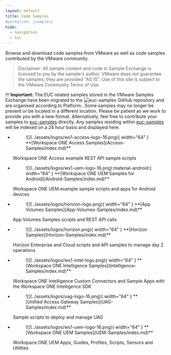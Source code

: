 ```yaml
---
layout: default
title: Code Samples
#permalink: /samples/
hide:
  - navigation
  - toc
---
```


Browse and download code samples from VMware as well as code samples contributed by the VMware community.

> Disclaimer: All sample content and code in Sample Exchange is licensed to you by the sample's author. VMware does not guarantee the samples; they are provided "AS IS". Use of this site is subject to the VMware Community Terms of Use.

!!! **Important:**
The EUC related samples stored in the VMware Samples Exchange have been migrated to the ![euc-samples](https://github.com/euc-oss/euc-samples) GitHub repository and are organised according to Platform.. Some samples may no longer be present or be located in a different location. Please be patient as we work to provide you with a new format. Alternatively, feel free to contribute your samples to [euc-samples](https://github.com/euc-oss/euc-samples) directly.
Any samples residing within [euc-samples](https://github.com/euc-oss/euc-samples) will be indexed on a 24 hour basis and displayed here.

<div class="grid cards" markdown>

- <figure markdown="span">
    ![](../assets/logos/ws1-access-logo-16.png){ width="64" }
    <caption>**[Workspace ONE Access Samples](Access-Samples/index.md)**</caption>
    </figure> 
    
    Workspace ONE Access example REST API sample scripts

- <figure markdown="span">
    ![](../assets/logos/ws1-uem-logo-16.png):material-android:{ width="64" }
    <caption>**[Workspace ONE UEM Samples for Android](Android-Samples/index.md)**</caption>
    </figure> 
    
    Workspace ONE UEM example sample scripts and apps for Android devices

- <figure markdown="span">
    ![](../assets/logos/horizon-logo.png){ width="64" }
    <caption>**[App Volumes Samples](App-Volumes-Samples/index.md)**</caption>
    </figure> 
    
    App Volumes Samples scripts and REST API calls

- <figure markdown="span">
    ![](../assets/logos/horizon.png){ width="64" }
    <caption>**[Horizon Samples](Horizon-Samples/index.md)**</caption>
    </figure> 

    Horizon Enterprise and Cloud scripts and API samples to manage day 2 operations

- <figure markdown="span">
    ![](../assets/logos/ws1-intel-logo.png){ width="64" }
    <caption>**[Workspace ONE Intelligence Samples](Intelligence-Samples/index.md)**</caption>
    </figure> 

    Workspace ONE Intelligence Custom Connectors and Sample Apps with the Workspace ONE Intelligence SDK

- <figure markdown="span">
    ![](../assets/logos/uag-logo-16.png){ width="64" }
    <caption>**[Unified Access Gateway Samples](UAG-Samples/index.md)**</caption>
    </figure> 
    
    Sample scripts to deploy and manage UAG

- <figure markdown="span">
    ![](../assets/logos/ws1-uem-logo-16.png){ width="64" }
    <caption>**[Workspace ONE UEM Samples](UEM-Samples/index.md)**</caption>
    </figure> 

    Workspace ONE UEM Apps, Guides, Profiles, Scripts, Sensors and Utilities

</div>
